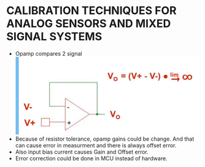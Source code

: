 # CALIBRATION TECHNIQUES FOR ANALOG SENSORS AND MIXED SIGNAL SYSTEMS
- Opamp compares 2 signal
![Register Model](.//Images/Voltage_Follower.PNG)
- Because of resistor tolerance, opamp gains could be change. And that can cause error in measurment and there is always offset error.
- Also input bias current causes Gain and Offset error.
- Error correction could be done in MCU instead of hardware.